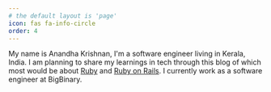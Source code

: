 ```yaml
---
# the default layout is 'page'
icon: fas fa-info-circle
order: 4
---
```


My name is Anandha Krishnan, I'm a software engineer living in Kerala, India. I am planning to share my learnings in tech through this blog of which most would be about [Ruby](https://www.ruby-lang.org/en/) and [Ruby on Rails](https://rubyonrails.org/). I currently work as a software engineer at BigBinary.
